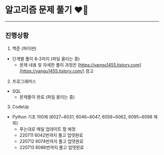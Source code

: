 # 알고리즘 문제 풀기 ❤️‍🔥
---

진행상황
---
1. 백준 (파이썬)
* 단계별 풀이 8-3까지 (파일 올리는 중)
  * 문제 내용 및 자세한 풀이 과정은 [https://yangu1455.tistory.com](https://yangu1455.tistory.com/) 참고

2. 프로그래머스
* SQL
  * 문제풀이 완료 (파일 올리는 중)

3. CodeUp
* Python 기초 100제 
  (6027\~6031, 6046\~6047, 6059\~6062, 6095\~6098 제외)
  * 푸는대로 매일 업데이트 할 예정
  * 220711 6042번까지 풀고 업뎃완료
  * 220712 6074번까지 풀고 업뎃완료
  * 220713 6086번까지 풀고 업뎃완료